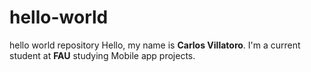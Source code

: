 # hello-world
hello world repository
Hello, my name is **Carlos Villatoro**. I'm a current student at **FAU** studying Mobile app projects. 
